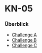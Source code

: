 
# KN-05

### Überblick
- [Challenge A](Challenge_A.md) 
- [Challenge B](Challenge_B.md) 
- [Challenge C](Challenge_C.md) 